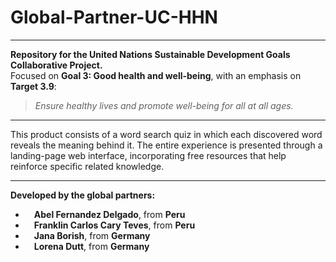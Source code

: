 # Global-Partner-UC-HHN

---

**Repository for the United Nations Sustainable Development Goals Collaborative Project.**  
Focused on **Goal 3: Good health and well-being**, with an emphasis on **Target 3.9**:  
> *Ensure healthy lives and promote well-being for all at all ages.*

---

This product consists of a word search quiz in which each discovered word reveals the meaning behind it. The entire experience is presented through a landing-page web interface, incorporating free resources that help reinforce specific related knowledge.

---

**Developed by the global partners:**
- &emsp;**Abel Fernandez Delgado**, from **Peru**  
- &emsp;**Franklin Carlos Cary Teves**, from **Peru**
- &emsp;**Jana Borish**, from **Germany**
- &emsp;**Lorena Dutt**, from **Germany**

